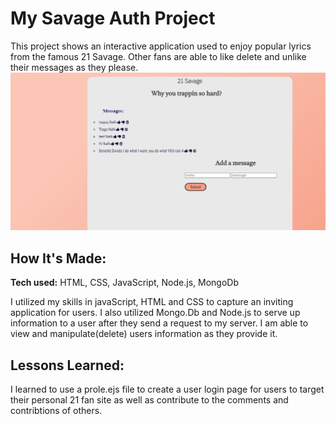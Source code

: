 # My Savage Auth Project
This project shows an interactive application used to enjoy popular lyrics from the famous 21 Savage. Other fans are able to like delete and unlike their messages as they please. 
![alt tag](readme.PNG)

## How It's Made:

**Tech used:** HTML, CSS, JavaScript, Node.js, MongoDb

I utilized my skills in javaScript, HTML and CSS to capture an inviting application for users. I also utilized Mongo.Db and Node.js to serve up information to a user after they send a request to my server. I am able to view and manipulate(delete) users information as they provide it.

## Lessons Learned:
I learned to use a prole.ejs file to create a user login page for users to target their personal 21 fan site as well as contribute to the comments and contribtions of others.